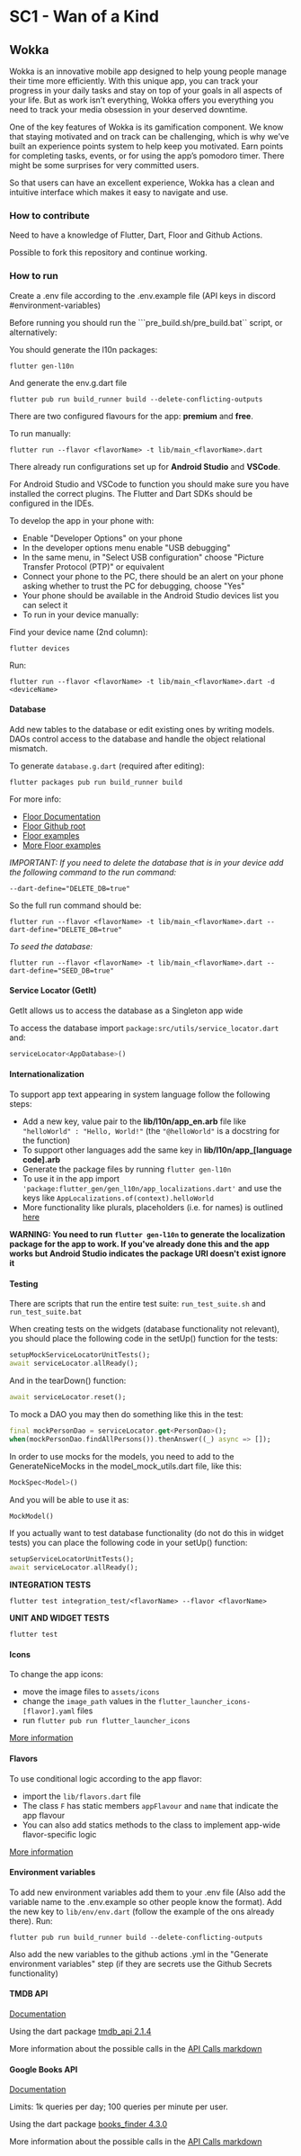 # SC1 - Wan of a Kind

## Wokka

Wokka is an innovative mobile app designed to help young people manage their time more efficiently. With this unique app, you can track your progress in your daily tasks and stay on top of your goals in all aspects of your life. But as work isn’t everything, Wokka offers you everything you need to track your media obsession in your deserved downtime. 

One of the key features of Wokka is its gamification component. We know that staying motivated and on track can be challenging, which is why we’ve built an experience points system to help keep you motivated. Earn points for completing tasks, events, or for using the app’s pomodoro timer. There might be some surprises for very committed users.  

So that users can have an excellent experience, Wokka has a clean and intuitive interface which makes it easy to navigate and use. 

### How to contribute  

Need to have a knowledge of Flutter, Dart, Floor and Github Actions.

Possible to fork this repository and continue working.

### How to run

Create a .env file according to the .env.example file (API keys in discord #environment-variables)

Before running you should run the ```pre_build.sh/pre_build.bat`` script, or alternatively:

You should generate the l10n packages:

```shell
flutter gen-l10n
```

And generate the env.g.dart file

```shell
flutter pub run build_runner build --delete-conflicting-outputs 
```

There are two configured flavours for the app: __premium__ and __free__.

To run manually:

```shell
flutter run --flavor <flavorName> -t lib/main_<flavorName>.dart
```

There already run configurations set up for __Android Studio__ and __VSCode__.

For Android Studio and VSCode to function you should make sure you have installed the correct plugins. The Flutter and Dart SDKs should be configured in the IDEs.

To develop the app in your phone with:
- Enable "Developer Options" on your phone
- In the developer options menu enable "USB debugging"
- In the same menu, in "Select USB configuration" choose "Picture Transfer Protocol (PTP)" or equivalent
- Connect your phone to the PC, there should be an alert on your phone asking whether to trust the PC for debugging, choose "Yes"
- Your phone should be available in the Android Studio devices list you can select it
- To run in your device manually:

Find your device name (2nd column):

```shell
flutter devices
```

Run:

```shell
flutter run --flavor <flavorName> -t lib/main_<flavorName>.dart -d <deviceName>
```

#### Database

Add new tables to the database or edit existing ones by writing models.
DAOs control access to the database and handle the object relational mismatch.

To generate ```database.g.dart``` (required after editing):

```shell
flutter packages pub run build_runner build
```
For more info:
- [Floor Documentation](https://pub.dev/documentation/floor/latest/index.html)
- [Floor Github root](https://github.com/pinchbv/floor)
- [Floor examples](https://github.com/pinchbv/floor/tree/develop/example/lib)
- [More Floor examples](https://github.com/pinchbv/floor/tree/develop/floor/test/integration)

_IMPORTANT: If you need to delete the database that is in your device add the following command to the run command:_ 
```shell
--dart-define="DELETE_DB=true"
```
So the full run command should be:
```shell
flutter run --flavor <flavorName> -t lib/main_<flavorName>.dart --dart-define="DELETE_DB=true"
```

_To seed the database:_
```shell
flutter run --flavor <flavorName> -t lib/main_<flavorName>.dart --dart-define="SEED_DB=true"
```

#### Service Locator (GetIt)

GetIt allows us to access the database as a Singleton app wide

To access the database import ```package:src/utils/service_locator.dart``` and:

```dart
serviceLocator<AppDatabase>()
```
#### Internationalization

To support app text appearing in system language follow the following steps:

- Add a new key, value pair to the __lib/l10n/app_en.arb__ file
  like ```"helloWorld" : "Hello, World!"``` (the ```"@helloWorld"``` is a docstring for the
  function)
- To support other languages add the same key in **lib/l10n/app_[language code].arb**
- Generate the package files by running ```flutter gen-l10n```
- To use it in the app import ```'package:flutter_gen/gen_l10n/app_localizations.dart'``` and use
  the keys like ```AppLocalizations.of(context).helloWorld```
- More functionality like plurals, placeholders (i.e. for names) is
  outlined [here](https://docs.flutter.dev/development/accessibility-and-localization/internationalization)

**WARNING: You need to run ```flutter gen-l10n``` to generate the localization package for the app
to work. If you've already done this and the app works but Android Studio indicates the package URI
doesn't exist ignore it**

#### Testing

There are scripts that run the entire test suite: ```run_test_suite.sh```
and ```run_test_suite.bat```

When creating tests on the widgets (database functionality not relevant), you should place the following code in the setUp() function for the tests:

```dart
setupMockServiceLocatorUnitTests();
await serviceLocator.allReady();
```

And in the tearDown() function:

```dart
await serviceLocator.reset();
```

To mock a DAO you may then do something like this in the test:

```dart
final mockPersonDao = serviceLocator.get<PersonDao>();
when(mockPersonDao.findAllPersons()).thenAnswer((_) async => []);
```

In order to use mocks for the models, you need to add to the GenerateNiceMocks in the model_mock_utils.dart file, like this:
```dart
MockSpec<Model>()
```
And you will be able to use it as:
```dart
MockModel()
```

If you actually want to test database functionality (do not do this in widget tests) you can place the following code in your setUp() function:

```dart
setupServiceLocatorUnitTests();
await serviceLocator.allReady();
```

__INTEGRATION TESTS__

```shell
flutter test integration_test/<flavorName> --flavor <flavorName>
```

__UNIT AND WIDGET TESTS__

```shell
flutter test
```

#### Icons

To change the app icons:

- move the image files to ```assets/icons```
- change the ```image_path``` values in the ```flutter_launcher_icons-[flavor].yaml``` files
- run ```flutter pub run flutter_launcher_icons```

[More information](https://pub.dev/packages/flutter_launcher_icons)

#### Flavors

To use conditional logic according to the app flavor:

- import the ```lib/flavors.dart``` file
- The class ```F``` has static members ```appFlavour``` and ```name``` that indicate the app flavour
- You can also add statics methods to the class to implement app-wide flavor-specific logic

[More information](https://pub.dev/packages/flutter_flavorizr)

#### Environment variables

To add new environment variables add them to your .env file (Also add the variable name to the .env.example so other people know the format).
Add the new key to ```lib/env/env.dart``` (follow the example of the ons already there).
Run:

```shell
flutter pub run build_runner build --delete-conflicting-outputs
```

Also add the new variables to the github actions .yml in the "Generate environment variables" step (if they are secrets use the Github Secrets functionality)

#### TMDB API

[Documentation](https://developers.themoviedb.org/3/getting-started)

Using the dart package [tmdb_api 2.1.4](https://pub.dev/packages/tmdb_api)

More information about the possible calls in the [API Calls markdown](api_calls.md)

#### Google Books API

[Documentation](https://developers.google.com/books/docs/viewer/developers_guide?hl=en)

Limits: 1k queries per day; 100 queries per minute per user.

Using the dart package [books_finder 4.3.0](https://pub.dev/packages/books_finder)

More information about the possible calls in the [API Calls markdown](api_calls.md)

